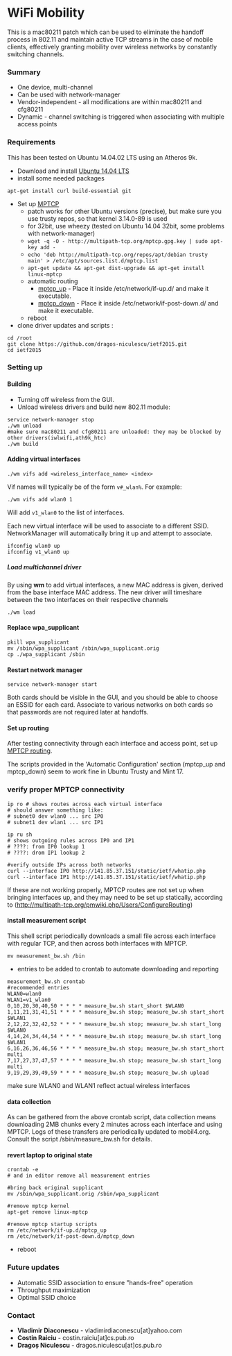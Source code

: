 # WiFi Mobility #

This is a mac80211 patch which can be used to eliminate the handoff process in 802.11 and maintain active TCP streams in the case of mobile clients, effectively granting mobility over wireless networks by constantly switching channels.

### Summary ###

* One device, multi-channel
* Can be used with network-manager
* Vendor-independent - all modifications are within mac80211 and cfg80211
* Dynamic - channel switching is triggered when associating with multiple access points

### Requirements ###

This has been tested on Ubuntu 14.04.02 LTS using an Atheros 9k.

* Download and install [Ubuntu 14.04 LTS](http://www.ubuntu.com/download/desktop)
* install some needed packages 
```
apt-get install curl build-essential git
```
* Set up [MPTCP](http://multipath-tcp.org/pmwiki.php/Users/HowToInstallMPTCP?) 
  * patch works for other Ubuntu versions (precise), but make sure you use trusty repos, so that kernel 3.14.0-89 is used
  * for 32bit, use wheezy (tested on Ubuntu 14.04 32bit, some problems with network-manager) 
  * ```wget -q -O - http://multipath-tcp.org/mptcp.gpg.key | sudo apt-key add - ```
  * ```echo 'deb http://multipath-tcp.org/repos/apt/debian trusty main' > /etc/apt/sources.list.d/mptcp.list```
  * ```apt-get update && apt-get dist-upgrade && apt-get install linux-mptcp ```
  * automatic routing 
    * [mptcp_up](https://github.com/multipath-tcp/mptcp-scripts/raw/master/scripts/rt_table/mptcp_up) - Place it inside /etc/network/if-up.d/ and make it executable.
    * [mptcp_down](https://github.com/multipath-tcp/mptcp-scripts/raw/master/scripts/rt_table/mptcp_down) - Place it inside /etc/network/if-post-down.d/ and make it executable.
  * reboot
* clone driver updates and scripts :
```
cd /root
git clone https://github.com/dragos-niculescu/ietf2015.git 
cd ietf2015
```  

### Setting up ###

#### Building ####

* Turning off wireless from the GUI.
* Unload wireless drivers and build new 802.11 module:
```
service network-manager stop 
./wm unload 
#make sure mac80211 and cfg80211 are unloaded: they may be blocked by other drivers(iwlwifi,ath9k_htc) 
./wm build
```
#### Adding virtual interfaces ####

```
./wm vifs add <wireless_interface_name> <index>
```

Vif names will typically be of the form `v#_wlan%`. For example:

```
./wm vifs add wlan0 1
```

Will add `v1_wlan0` to the list of interfaces.

Each new virtual interface will be used to associate to a different SSID. NetworkManager will automatically bring it up and attempt to associate.

```
ifconfig wlan0 up 
ifconfig v1_wlan0 up 
```

##### Load multichannel driver #####

By using **wm** to add virtual interfaces, a new MAC address is given, derived from the base interface MAC address. The new driver will timeshare between the two interfaces on their respective channels 


```
./wm load
```
 
#### Replace wpa_supplicant ####
```
pkill wpa_supplicant
mv /sbin/wpa_supplicant /sbin/wpa_supplicant.orig
cp ./wpa_supplicant /sbin
```

 
#### Restart network manager ####

```
service network-manager start
```
Both cards should be visible in the GUI, and you should be able to choose an ESSID for each card. 
Associate to various networks on both cards so that passwords are not required later at handoffs. 


#### Set up routing ####

After testing connectivity through each interface and access point, set up [MPTCP routing](http://multipath-tcp.org/pmwiki.php/Users/ConfigureRouting).

The scripts provided in the 'Automatic Configuration' section (mptcp_up and mptcp_down) seem to work fine in Ubuntu Trusty and Mint 17. 


### verify proper MPTCP connectivity 

```
ip ro # shows routes across each virtual interface 
# should answer something like:
# subnet0 dev wlan0 ... src IP0
# subnet1 dev wlan1 ... src IP1

ip ru sh 
# shows outgoing rules across IP0 and IP1
# ????: from IP0 lookup 1
# ????: drom IP1 lookup 2

#verify outside IPs across both networks
curl --interface IP0 http://141.85.37.151/static/ietf/whatip.php
curl --interface IP1 http://141.85.37.151/static/ietf/whatip.php
```
If these are not working properly, MPTCP routes are not set up when bringing interfaces up, and 
they may need to be set up statically, according to (http://multipath-tcp.org/pmwiki.php/Users/ConfigureRouting) 


#### install measurement script 

This shell script periodically downloads a small file across each interface with regular TCP, and then across both interfaces with MPTCP. 
```
mv measurement_bw.sh /bin
```

* entries to be added to crontab to automate downloading and reporting
```
measurement_bw.sh crontab 
#recommended entries
WLAN0=wlan0
WLAN1=v1_wlan0
0,10,20,30,40,50 * * * * measure_bw.sh start_short $WLAN0   
1,11,21,31,41,51 * * * * measure_bw.sh stop; measure_bw.sh start_short $WLAN1   
2,12,22,32,42,52 * * * * measure_bw.sh stop; measure_bw.sh start_long $WLAN0   
4,14,24,34,44,54 * * * * measure_bw.sh stop; measure_bw.sh start_long $WLAN1   
6,16,26,36,46,56 * * * * measure_bw.sh stop; measure_bw.sh start_short multi
7,17,27,37,47,57 * * * * measure_bw.sh stop; measure_bw.sh start_long multi   
9,19,29,39,49,59 * * * * measure_bw.sh stop; measure_bw.sh upload 
```
make sure WLAN0 and WLAN1 reflect actual wireless interfaces

#### data collection

As can be gathered from the above crontab script, data collection means downloading 
2MB chunks every 2 minutes across each interface and using MPTCP. Logs of these transfers
are periodically updated to mobil4.org. Consult the script /sbin/measure_bw.sh for details. 


#### revert laptop to original state 
```
crontab -e 
# and in editor remove all measurement entries

#bring back original supplicant
mv /sbin/wpa_supplicant.orig /sbin/wpa_supplicant 

#remove mptcp kernel 
apt-get remove linux-mptcp 
 
#remove mptcp startup scripts 
rm /etc/network/if-up.d/mptcp_up
rm /etc/network/if-post-down.d/mptcp_down
```

* reboot

### Future updates ###

* Automatic SSID association to ensure "hands-free" operation
* Throughput maximization
* Optimal SSID choice

### Contact ###

* **Vladimir Diaconescu** - vladimirdiaconescu[at]yahoo.com
* **Costin Raiciu** - costin.raiciu[at]cs.pub.ro
* **Dragoș Niculescu** - dragos.niculescu[at]cs.pub.ro
